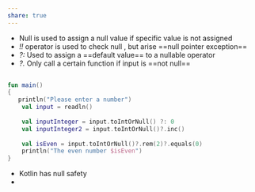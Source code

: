 ```yaml
---
share: true
---
```

* Null is used to assign a null value if specific value is not assigned
* *!!* operator is used to check  null , but arise ==null pointer exception==
* *?:* Used to assign a ==default value== to a nullable operator
* *?.* Only call a certain function if input is ==not null==
```kotlin
  
fun main()  
{  
   println("Please enter a number")  
    val input = readln()  
  
    val inputInteger = input.toIntOrNull() ?: 0  
    val inputInteger2 = input.toIntOrNull()?.inc()  
  
    val isEven = input.toIntOrNull()?.rem(2)?.equals(0)  
    println("The even number $isEven")  
}
```
* Kotlin has null safety
* 